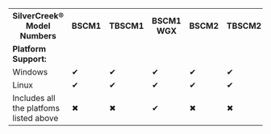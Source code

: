 <table>
    <tr>
        <th>SilverCreek® Model Numbers</th>
        <th>BSCM1</th>
        <th>TBSCM1</th>
        <th>BSCM1 WGX</th>
        <th>BSCM2</th>
        <th>TBSCM2</th>
        <th>BSCM2 WGX</th>
        <th>BSCM3</th>
        <th>TBSCM3</th>
        <th>BSCM3 WGX</th>
    </tr>
    <tr>
        <td><strong>Platform Support:</strong></td>
        <td></td>
        <td></td>
        <td></td>
        <td></td>
        <td></td>
        <td></td>
        <td></td>
        <td></td>
        <td></td>
    </tr>
    <tr>
        <td>Windows</td>
        <td>✔</td>
        <td>✔</td>
        <td>✔</td>
        <td>✔</td>
        <td>✔</td>
        <td>✔</td>
        <td>✔</td>
        <td>✔</td>
        <td>✔</td>
    </tr>
    <tr>
        <td>Linux</td>
        <td>✔</td>
        <td>✔</td>
        <td>✔</td>
        <td>✔</td>
        <td>✔</td>
        <td>✔</td>
        <td>✔</td>
        <td>✔</td>
        <td>✔</td>
    </tr>
    <tr>
        <td>Includes all the platfoms listed above</td>
        <td>✖</td>
        <td>✖</td>
        <td>✔</td>
        <td>✖</td>
        <td>✖</td>
        <td>✔</td>
        <td>✖</td>
        <td>✖</td>
        <td>✔</td>
    </tr>
</table>
